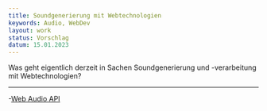 ```yaml
---
title: Soundgenerierung mit Webtechnologien
keywords: Audio, WebDev
layout: work
status: Vorschlag
datum: 15.01.2023
---
```


Was geht eigentlich derzeit in Sachen Soundgenerierung und -verarbeitung mit Webtechnologien?

---

-[Web Audio API](https://developer.mozilla.org/en-US/docs/Web/API/Web_Audio_API?retiredLocale=de)